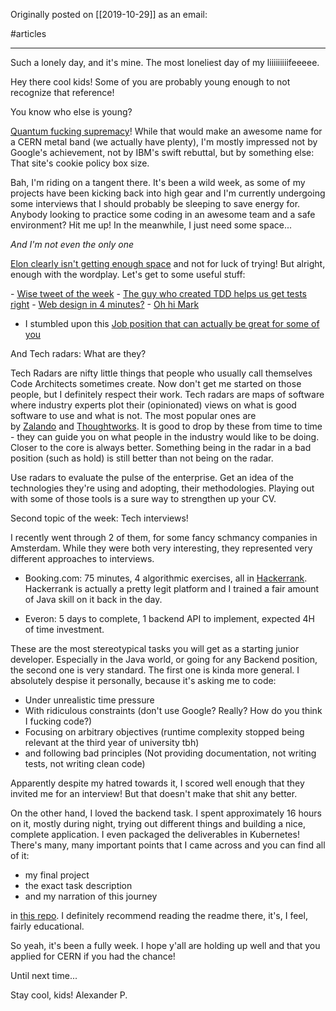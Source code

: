 Originally posted on [[2019-10-29]] as an email:

#articles 

---

Such a lonely day, and it's mine. The most loneliest day of my liiiiiiiiifeeeee.

Hey there cool kids! Some of you are probably young enough to not recognize that reference! 

You know who else is young?

[Quantum fucking supremacy](https://www.theverge.com/2019/10/23/20928294/google-quantum-supremacy-sycamore-computer-qubit-milestone)! While that would make an awesome name for a CERN metal band (we actually have plenty), I'm mostly impressed not by Google's achievement, not by IBM's swift rebuttal, but by something else: That site's cookie policy box size.  

Bah, I'm riding on a tangent there. It's been a wild week, as some of my projects have been kicking back into high gear and I'm currently undergoing some interviews that I should probably be sleeping to save energy for. Anybody looking to practice some coding in an awesome team and a safe environment? Hit me up! In the meanwhile, I just need some space...

_And I'm not even the only one_

[Elon clearly isn't getting enough space](https://twitter.com/elonmusk/status/1186523464712146944) and not for luck of trying! But alright, enough with the wordplay. Let's get to some useful stuff:

- [Wise tweet of the week](https://twitter.com/softwareverify/status/1186638726149169152?s=19)
- [The guy who created TDD helps us get tests right](https://medium.com/@kentbeck_7670/test-desiderata-94150638a4b3)
- [Web design in 4 minutes?](https://jgthms.com/web-design-in-4-minutes/)
- [Oh hi Mark](https://arstechnica.com/tech-policy/2019/10/zuckerberg-faces-heat-in-congress-its-almost-like-you-think-this-is-a-joke/)
- I stumbled upon this [Job position that can actually be great for some of you](https://stackoverflow.com/jobs/269755/graduate-software-engineer-imc-trading)  

And Tech radars: What are they?

Tech Radars are nifty little things that people who usually call themselves Code Architects sometimes create. Now don't get me started on those people, but I definitely respect their work. Tech radars are maps of software where industry experts plot their (opinionated) views on what is good software to use and what is not. The most popular ones are by [Zalando](https://opensource.zalando.com/tech-radar/) and [Thoughtworks](https://www.thoughtworks.com/radar). It is good to drop by these from time to time - they can guide you on what people in the industry would like to be doing. Closer to the core is always better. Something being in the radar in a bad position (such as hold) is still better than not being on the radar.

Use radars to evaluate the pulse of the enterprise. Get an idea of the technologies they're using and adopting, their methodologies. Playing out with some of those tools is a sure way to strengthen up your CV. 

Second topic of the week: Tech interviews!

I recently went through 2 of them, for some fancy schmancy companies in Amsterdam. While they were both very interesting, they represented very different approaches to interviews.

- Booking.com: 75 minutes, 4 algorithmic exercises, all in [Hackerrank](https://www.hackerrank.com/). Hackerrank is actually a pretty legit platform and I trained a fair amount of Java skill on it back in the day.

- Everon: 5 days to complete, 1 backend API to implement, expected 4H of time investment.

These are the most stereotypical tasks you will get as a starting junior developer. Especially in the Java world, or going for any Backend position, the second one is very standard. The first one is kinda more general. I absolutely despise it personally, because it's asking me to code:

- Under unrealistic time pressure
- With ridiculous constraints (don't use Google? Really? How do you think I fucking code?)
- Focusing on arbitrary objectives (runtime complexity stopped being relevant at the third year of university tbh)
- and following bad principles (Not providing documentation, not writing tests, not writing clean code)

Apparently despite my hatred towards it, I scored well enough that they invited me for an interview! But that doesn't make that shit any better.

On the other hand, I loved the backend task. I spent approximately 16 hours on it, mostly during night, trying out different things and building a nice, complete application. I even packaged the deliverables in Kubernetes! There's many, many important points that I came across and you can find all of it:

- my final project
- the exact task description
- and my narration of this journey

in [this repo](https://bitbucket.org/alkoclick/everon-interview/src/master/). I definitely recommend reading the readme there, it's, I feel, fairly educational.

So yeah, it's been a fully week. I hope y'all are holding up well and that you applied for CERN if you had the chance! 

Until next time...

Stay cool, kids!
Alexander P.